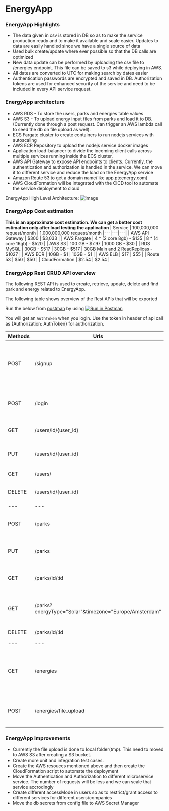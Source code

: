 # EnergyApp

### **EnergyApp Highlights**
* The data given in csv is stored in DB so as to make the service production ready and to make it available and scale easier. Updates to data are easily handled since we have a single source of data
* Used bulk create/update where ever possible so that the DB calls are optimized
* New data update can be performed by uploading the csv file to /energies endpoint. This file can be saved to s3 while deploying in AWS.
* All dates are converted to UTC for making search by dates easier
* Authentication passwords are encrypted and saved in DB. Authorization tokens are used for enhanced security of the service and need to be included in every API service request.

### **EnergyApp architecture**

* AWS RDS - To store the users, parks and energies table values
* AWS S3 - To upload energy input files from parks and load it to DB. (Currently done through a post request. Can trigger an AWS lambda call to seed the db on file upload as well).
* ECS Fargate cluster to create containers to run nodejs services with autoscaling
* AWS ECR Repository to upload the nodejs service docker images
* Application load-balancer to divide the incoming client calls across multiple services running inside the ECS cluster.
* AWS API Gateway to expose API endpoints to clients. Currently, the authentication and authorization is handled in the service. We can move it to different service and reduce the load on the EnergyApp service
* Amazon Route 53 to get a domain name(like app.ptcenergy.com)
* AWS CloudFormation will be integrated with the CICD tool to automate the service deployment to cloud

EnergyApp High Level Architecture: ![image](https://drive.google.com/uc?export=view&id=1wFznP5SKDhwECNAiu-ecLac852pbBBmr "EnergyApp High Level Architecture")

### **EnergyApp Cost estimation**
**This is an approximate cost estimation. We can get a better cost estimation only after load testing the application**
| Service | 100,000,000 request/month | 1,000,000,000 request/month
|---|---|---|
| AWS API Gateway | $300 | $3,033 |
| AWS Fargate | 4 * (2 core 8gb) - $135 | 8 * (4 core 16gb) - $520 |
| AWS S3 | 100 GB - $7.97 | 1000 GB - $30 |
| RDS MySQL | 30GB - $517 | 30GB - $517 | 30GB Main and 2 ReadReplicas - $1027 |
| AWS ECR | 10GB - $1 | 10GB - $1 |
| AWS ELB | $17 | $55 |
| Route 53 | $50 | $50 |
| CloudFormation | $2.54 | $2.54 |

### **EnergyApp Rest CRUD API overview**

The following REST API is used to create, retrieve, update, delete and find park and energy related to EnergyApp.

The following table shows overview of the Rest APIs that will be exported

Run the below from [postman](https://www.postman.com/downloads/) by using [![Run in Postman](https://run.pstmn.io/button.svg)](https://www.getpostman.com/collections/6a7e0e2476eb77912d85)

You will get an `AuthToken` when you login. Use the token in header of api call as {Authorization: AuthToken} for authorization.

| Methods | Urls | Actions | body |
|---|---|---|---|
| POST | /signup | Signup a new user | { user_id: "test_user1", password: "test_pass1", age: 20, gender: "Male", country: "Netherlands" } |
| POST | /login | Login using username and password | { user_id: "test_user1", password: "test_pass1" } |
| GET | /users/id/{user_id} | Get the user details | |
| PUT | /users/id/{user_id} | Update user details by `id` | {password: "new_password"}|
| GET | /users/| Get all user details | |
| DELETE | /users/id/{user_id} | Delete the user by user_id| |
|---|---|---|---|
| POST | /parks | Create a new Park | { parkName: "park1", timezone: "Europe/Amsterdam", energyType: ["Solar"|"Wind"] } |
| PUT | /parks | Update Park details | { parkName: "park1", timezone: "Europe/Amsterdam", energyType: ["Solar"|"Wind"] } |
| GET | /parks/id/:id | Get the park details by id | |
| GET | /parks?energyType="Solar"&timezone="Europe/Amsterdam" | Get Park details by energy type or timezone | |
| DELETE | /parks/id/:id | Delete a Park by id |
|---|---|---|---|
| GET | /energies | Get Energy Details on different parameters | Parameters supported : energyType, timezone, parkName, startTime(In UTC), endTime(In UTC), offset, limit |
| POST | /energies/file_upload | Upload file containing energy data to add it to db | {input: <filename>} |

### **EnergyApp Improvements**
* Currently the file upload is done to local folder(tmp). This need to moved to AWS S3 after creating a S3 bucket.
* Create more unit and integration test cases.
* Create the AWS resouces mentioned above and then create the CloudFormation script to automate the deployment
* Move the Authentication and Authorization to different microservice service. The number of requests will be less and we can scale that service accrodingly
* Create different accessMode in users so as to restrict/grant access to different services for different users/companies
* Move the db secrets from config file to AWS Secret Manager
